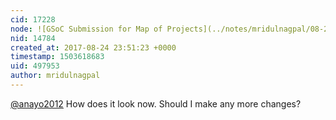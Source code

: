 ```yaml
---
cid: 17228
node: ![GSoC Submission for Map of Projects](../notes/mridulnagpal/08-23-2017/gsoc-submission-for-map-of-projects)
nid: 14784
created_at: 2017-08-24 23:51:23 +0000
timestamp: 1503618683
uid: 497953
author: mridulnagpal
---
```


[@anayo2012](/profile/anayo2012) How does it look now. Should I make any more changes?
